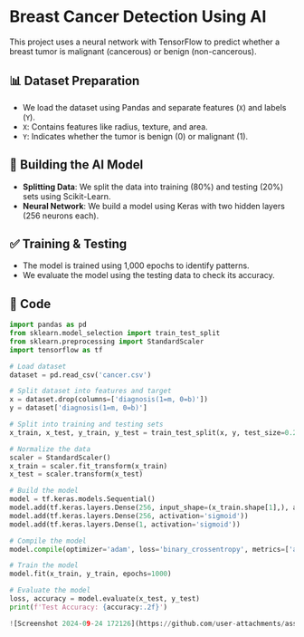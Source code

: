 # Breast Cancer Detection Using AI

This project uses a neural network with TensorFlow to predict whether a breast tumor is malignant (cancerous) or benign (non-cancerous).

## 📊 Dataset Preparation
- We load the dataset using Pandas and separate features (`X`) and labels (`Y`).
- `X`: Contains features like radius, texture, and area.
- `Y`: Indicates whether the tumor is benign (0) or malignant (1).

## 🧠 Building the AI Model
- **Splitting Data**: We split the data into training (80%) and testing (20%) sets using Scikit-Learn.
- **Neural Network**: We build a model using Keras with two hidden layers (256 neurons each).

## ✅ Training & Testing
- The model is trained using 1,000 epochs to identify patterns.
- We evaluate the model using the testing data to check its accuracy.

## 📝 Code

```python
import pandas as pd
from sklearn.model_selection import train_test_split
from sklearn.preprocessing import StandardScaler
import tensorflow as tf

# Load dataset
dataset = pd.read_csv('cancer.csv')

# Split dataset into features and target
x = dataset.drop(columns=['diagnosis(1=m, 0=b)'])
y = dataset['diagnosis(1=m, 0=b)']

# Split into training and testing sets
x_train, x_test, y_train, y_test = train_test_split(x, y, test_size=0.2, random_state=42)

# Normalize the data
scaler = StandardScaler()
x_train = scaler.fit_transform(x_train)
x_test = scaler.transform(x_test)

# Build the model
model = tf.keras.models.Sequential()
model.add(tf.keras.layers.Dense(256, input_shape=(x_train.shape[1],), activation='sigmoid'))
model.add(tf.keras.layers.Dense(256, activation='sigmoid'))
model.add(tf.keras.layers.Dense(1, activation='sigmoid'))

# Compile the model
model.compile(optimizer='adam', loss='binary_crossentropy', metrics=['accuracy'])

# Train the model
model.fit(x_train, y_train, epochs=1000)

# Evaluate the model
loss, accuracy = model.evaluate(x_test, y_test)
print(f'Test Accuracy: {accuracy:.2f}')

![Screenshot 2024-09-24 172126](https://github.com/user-attachments/assets/deb0b143-f380-4a0b-946d-da5f828fe6a9)

